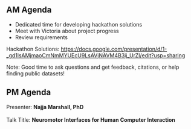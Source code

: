 ## AM Agenda
- Dedicated time for developing hackathon solutions
- Meet with Victoria about project progress
- Review requirements 

Hackathon Solutions: https://docs.google.com/presentation/d/1-_gd1lsAMjmaoCmNmMYUEcU9LsAVjNAVM4B3ij_UrZI/edit?usp=sharing

Note: Good time to ask questions and get feedback, citations, or help finding public datasets!

## PM Agenda

Presenter: **Najja Marshall, PhD**
<br><br>Talk Title: **Neuromotor Interfaces for Human Computer Interaction**
